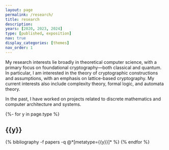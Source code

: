 ```yaml
---
layout: page
permalink: /research/
title: research
description: 
years: [2020, 2023, 2024]
type: [published, exposition]
nav: true
display_categories: [themes]
nav_order: 1
---
```


My research interests lie broadly in theoretical computer science, with a primary focus on foundational cryptography—both classical and quantum. In particular, I am interested in the theory of cryptographic constructions and assumptions, with an emphasis on lattice-based cryptography. My current interests also include complexity theory, formal logic, and automata theory.

In the past, I have worked on projects related to discrete mathematics and computer architecture and systems.

<!-- _pages/publications.md -->
<div class="publications">

{%- for y in page.type %}
  <h2 class="year">{{y}}</h2>
  {% bibliography -f papers -q @*[metatype={{y}}]* %}
{% endfor %}

</div>

